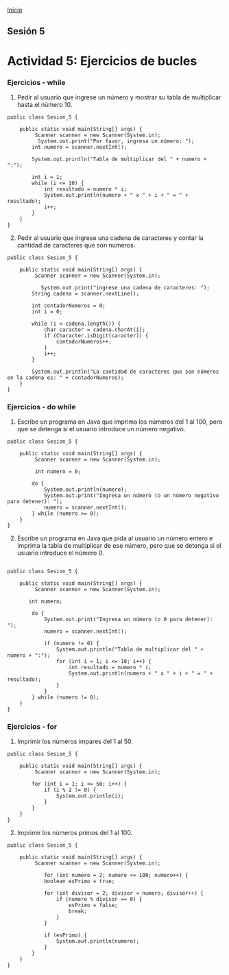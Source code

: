 <!-- No borrar o modificar -->
[Inicio](./index.md)

## Sesión 5 


<!-- Su documentación aquí -->

# Actividad 5: Ejercicios de bucles

### Ejercicios - while
1. Pedir al usuario que ingrese un número y mostrar su tabla de multiplicar hasta el número 10.
```
public class Sesion_5 {

    public static void main(String[] args) {
         Scanner scanner = new Scanner(System.in);
          System.out.print("Por favor, ingresa un número: ");
        int numero = scanner.nextInt();
        
        System.out.println("Tabla de multiplicar del " + numero + ":");
        
        int i = 1;
        while (i <= 10) {
            int resultado = numero * i;
            System.out.println(numero + " x " + i + " = " + resultado);
            i++;
        }
    }
}
```
2. Pedir al usuario que ingrese una cadena de caracteres y contar la cantidad de caracteres que son números.

```
public class Sesion_5 {

    public static void main(String[] args) {
         Scanner scanner = new Scanner(System.in);
         
           System.out.print("ingrese una cadena de caracteres: ");
        String cadena = scanner.nextLine();

        int contadorNumeros = 0;
        int i = 0;

        while (i < cadena.length()) {
            char caracter = cadena.charAt(i);
            if (Character.isDigit(caracter)) {
                contadorNumeros++;
            }
            i++;
        }

        System.out.println("La cantidad de caracteres que son números en la cadena es: " + contadorNumeros);
    }
}
```

### Ejercicios - do while
1. Escribe un programa en Java que imprima los números del 1 al 100, pero que se detenga si el usuario introduce un número negativo.

```
public class Sesion_5 {

    public static void main(String[] args) {
         Scanner scanner = new Scanner(System.in);
         
         int numero = 0;

        do {
            System.out.println(numero);
            System.out.print("Ingresa un número (o un número negativo para detener): ");
            numero = scanner.nextInt();
        } while (numero >= 0);
    }
}
```

2. Escribe un programa en Java que pida al usuario un número entero e imprima la tabla de multiplicar de ese número, pero que se detenga si el usuario introduce el número 0.

```

public class Sesion_5 {

    public static void main(String[] args) {
         Scanner scanner = new Scanner(System.in);
         
       int numero;

        do {
            System.out.print("Ingresa un número (o 0 para detener): ");
            numero = scanner.nextInt();

            if (numero != 0) {
                System.out.println("Tabla de multiplicar del " + numero + ":");
                for (int i = 1; i <= 10; i++) {
                    int resultado = numero * i;
                    System.out.println(numero + " x " + i + " = " + resultado);
                }
            }
        } while (numero != 0);
    }
}
```

### Ejercicios - for
1. Imprimir los números impares del 1 al 50.

```
public class Sesion_5 {

    public static void main(String[] args) {
         Scanner scanner = new Scanner(System.in);
         
        for (int i = 1; i <= 50; i++) {
            if (i % 2 != 0) {
                System.out.println(i);
            }
        }
    }
}
```

2. Imprimir los números primos del 1 al 100.

```
public class Sesion_5 {

    public static void main(String[] args) {
         Scanner scanner = new Scanner(System.in);
         
            for (int numero = 2; numero <= 100; numero++) {
            boolean esPrimo = true;
            
            for (int divisor = 2; divisor < numero; divisor++) {
                if (numero % divisor == 0) {
                    esPrimo = false;
                    break;
                }
            }

            if (esPrimo) {
                System.out.println(numero);
            }
        }
    }
}
```





